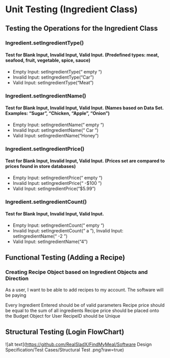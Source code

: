 # Unit Testing (Ingredient Class)

## Testing the Operations for the Ingredient Class

### Ingredient.setIngredientType()

#### Test for Blank Input, Invalid Input, Valid Input. (Predefined types: meat, seafood, fruit, vegetable, spice, sauce)
  - Empty Input: setIngredientType(“ empty “)
  - Invalid Input: setIngredientType(“Car”)
  - Valid Input: setIngredientType(“Meat”)

### Ingredient.setIngredientName()

#### Test for Blank Input, Invalid Input, Valid Input. (Names based on Data Set. Examples: “Sugar”, “Chicken, “Apple”, “Onion”)
  - Empty Input: setIngredientName(“ empty “)
  - Invalid Input: setIngredientName(“ Car ”)
  - Valid Input: setIngredientName(“Honey”)

### Ingredient.setIngredientPrice()

#### Test for Blank Input, Invalid Input, Valid Input. (Prices set are compared to prices found in store databases)
  - Empty Input: setIngredientPrice(“ empty “)
  - Invalid Input: setIngredientPrice(“ -$100 ”)
  - Valid Input: setIngredientPrice(“$5.99”)

### Ingredient.setIngredientCount()

#### Test for Blank Input, Invalid Input, Valid Input.
  - Empty Input: setIngredientCount(“ empty “)
  - Invalid Input: setIngredientCount(“ a ”), Invalid Input: setIngredientName(“ -2 ”)
  - Valid Input: setIngredientName(“4”)

## Functional Testing (Adding a Recipe)

### Creating Recipe Object based on Ingredient Objects and Direction
As a user, I want to be able to add recipes to my account. The software will be paying

Every Ingredient Entered should be of valid parameters
Recipe price should be equal to the sum of all ingredients
Recipe price should be placed onto the Budget Object for User
RecipeID should be Unique

## Structural Testing (Login FlowChart)
![alt text](https://github.com/RealSladX/FindMyMeal/Software Design Specification/Test Cases/Structural Test .png?raw=true)


